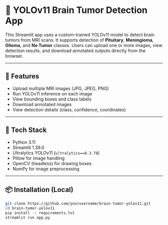 # 🧠 YOLOv11 Brain Tumor Detection App

This Streamlit app uses a custom-trained YOLOv11 model to detect brain tumors from MRI scans. It supports detection of **Pituitary**, **Meningioma**, **Glioma**, and **No Tumor** classes. Users can upload one or more images, view detection results, and download annotated outputs directly from the browser.

---

## 🚀 Features

- Upload multiple MRI images (JPG, JPEG, PNG)
- Run YOLOv11 inference on each image
- View bounding boxes and class labels
- Download annotated images
- View detection details (class, confidence, coordinates)

---

## 🧰 Tech Stack

- Python 3.11
- Streamlit 1.39.0
- Ultralytics YOLOv11 (`ultralytics==8.3.78`)
- Pillow for image handling
- OpenCV (headless) for drawing boxes
- NumPy for image preprocessing

---

## 📦 Installation (Local)

```bash
git clone https://github.com/yourusername/brain-tumor-yolov11.git
cd brain-tumor-yolov11
pip install -r requirements.txt
streamlit run app.py

